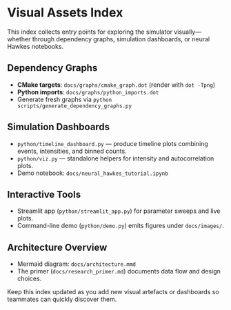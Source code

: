 # Visual Assets Index

This index collects entry points for exploring the simulator visually—whether
through dependency graphs, simulation dashboards, or neural Hawkes notebooks.

## Dependency Graphs
- **CMake targets**: `docs/graphs/cmake_graph.dot` (render with `dot -Tpng`)
- **Python imports**: `docs/graphs/python_imports.dot`
- Generate fresh graphs via `python scripts/generate_dependency_graphs.py`

## Simulation Dashboards
- `python/timeline_dashboard.py` — produce timeline plots combining events,
  intensities, and binned counts.
- `python/viz.py` — standalone helpers for intensity and autocorrelation plots.
- Demo notebook: `docs/neural_hawkes_tutorial.ipynb`

## Interactive Tools
- Streamlit app (`python/streamlit_app.py`) for parameter sweeps and live plots.
- Command-line demo (`python/demo.py`) emits figures under `docs/images/`.

## Architecture Overview
- Mermaid diagram: `docs/architecture.mmd`
- The primer (`docs/research_primer.md`) documents data flow and design choices.

Keep this index updated as you add new visual artefacts or dashboards so
teammates can quickly discover them.
